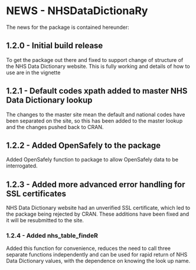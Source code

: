 # NEWS - NHSDataDictionaRy

The news for the package is contained hereunder:

## 1.2.0 - Initial build release 
To get the package out there and fixed to support change of structure of the NHS Data Dictionary website. This is fully working and details of how to use are in the vignette

## 1.2.1 - Default codes xpath added to master NHS Data Dictionary lookup 
The changes to the master site mean the default and national codes have been separated on the site, so this has been added to the master lookup and the changes pushed back to CRAN. 

## 1.2.2 - Added OpenSafely to the package
Added OpenSafely function to package to allow OpenSafely data to be interrogated.

## 1.2.3 - Added more advanced error handling for SSL certificates
NHS Data Dictionary website had an unverified SSL certificate, which led to the package being rejected by CRAN. These additions have been fixed and it will be resubmitted to the site. 

### 1.2.4 - Added nhs_table_findeR 
Added this function for convenience, reduces the need to call three separate functions independently and can be used for rapid return of NHS Data Dictionary values, with the dependence on knowing the look up name.

